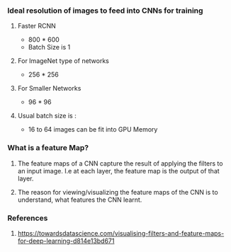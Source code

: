### Ideal resolution of images to feed into CNNs for training

1. Faster RCNN 
    * 800 * 600 
    * Batch Size is 1

2. For ImageNet type of networks
    * 256 * 256

3. For Smaller Networks
    * 96 * 96

4. Usual batch size is : 
    * 16 to 64 images can be fit into GPU Memory


### What is a feature Map?

1. The feature maps of a CNN capture the result of applying the filters to an input image. I.e at each layer, the feature map is the output of that layer.

2. The reason for viewing/visualizing the feature maps of the CNN is to understand, what features the CNN learnt.

### References

1. https://towardsdatascience.com/visualising-filters-and-feature-maps-for-deep-learning-d814e13bd671